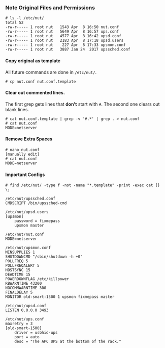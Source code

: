 ### Note Original Files and Permissions
```
# ls -l /etc/nut/
total 52
-rw-r----- 1 root nut   1543 Apr  8 16:50 nut.conf
-rw-r----- 1 root nut   5649 Apr  8 16:57 ups.conf
-rw-r----- 1 root nut   4577 Apr  8 16:42 upsd.conf
-rw-r----- 1 root nut   2183 Apr  8 17:18 upsd.users
-rw-r----- 1 root nut    227 Apr  8 17:33 upsmon.conf
-rw-r----- 1 root nut   3887 Jan 24  2017 upssched.conf
```
#### Copy original as template
All future commands are done in `/etc/nut/`.
```
# cp nut.conf nut.conf.template
```
#### Clear out commented lines.
The first grep gets lines that **don't** start with `#`. The second one clears out blank lines.
```
# cat nut.conf.template | grep -v '#.*' | grep . > nut.conf
# cat nut.conf
MODE=netserver
```
#### Remove Extra Spaces
```
# nano nut.conf
[manually edit]
# cat nut.conf
MODE=netserver
```
#### Important Configs
```
# find /etc/nut/ -type f -not -name "*.template" -print -exec cat {} \;

/etc/nut/upssched.conf
CMDSCRIPT /bin/upssched-cmd

/etc/nut/upsd.users
[upsmon]
    password = fixmepass
    upsmon master

/etc/nut/nut.conf
MODE=netserver

/etc/nut/upsmon.conf
MINSUPPLIES 1
SHUTDOWNCMD "/sbin/shutdown -h +0"
POLLFREQ 5
POLLFREQALERT 5
HOSTSYNC 15
DEADTIME 15
POWERDOWNFLAG /etc/killpower
RBWARNTIME 43200
NOCOMMWARNTIME 300
FINALDELAY 5
MONITOR old-smart-1500 1 upsmon fixmepass master

/etc/nut/upsd.conf
LISTEN 0.0.0.0 3493

/etc/nut/ups.conf
maxretry = 3
[old-smart-1500]
    driver = usbhid-ups
    port = auto
    desc = "The APC UPS at the bottom of the rack."
```
